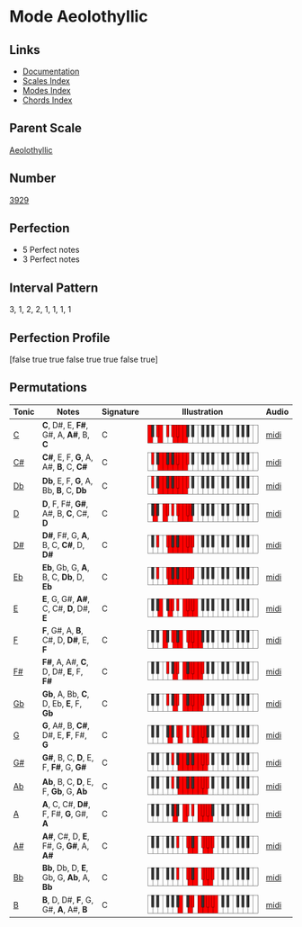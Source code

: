 # Mode Aeolothyllic

## Links

- [Documentation](index.md)
- [Scales Index](Scales.md)
- [Modes Index](Modes.md)
- [Chords Index](Chords.md)

## Parent Scale

[Aeolothyllic](ScaleAeolothyllic.md)

## Number

[3929](https://ianring.com/musictheory/scales/3929)

## Perfection

- 5 Perfect notes
- 3 Perfect notes

## Interval Pattern

3, 1, 2, 2, 1, 1, 1, 1

## Perfection Profile

[false true true false true true false true]

## Permutations

| Tonic | Notes | Signature | Illustration | Audio |
|-------|-------|-----------|--------------|-------|
| [C](ModeCNaturalAeolothyllic.md) | **C**, D#, E, **F#**, G#, A, **A#**, B, **C** | C | ![CNaturalAeolothyllic](ModeCNaturalAeolothyllic.png) | [midi](https://github.com/edipermadi/music/blob/main/docs/ModeCNaturalAeolothyllic.mid?raw=true) |
| [C#](ModeCSharpAeolothyllic.md) | **C#**, E, F, **G**, A, A#, **B**, C, **C#** | C | ![CSharpAeolothyllic](ModeCSharpAeolothyllic.png) | [midi](https://github.com/edipermadi/music/blob/main/docs/ModeCSharpAeolothyllic.mid?raw=true) |
| [Db](ModeDFlatAeolothyllic.md) | **Db**, E, F, **G**, A, Bb, **B**, C, **Db** | C | ![DFlatAeolothyllic](ModeDFlatAeolothyllic.png) | [midi](https://github.com/edipermadi/music/blob/main/docs/ModeDFlatAeolothyllic.mid?raw=true) |
| [D](ModeDNaturalAeolothyllic.md) | **D**, F, F#, **G#**, A#, B, **C**, C#, **D** | C | ![DNaturalAeolothyllic](ModeDNaturalAeolothyllic.png) | [midi](https://github.com/edipermadi/music/blob/main/docs/ModeDNaturalAeolothyllic.mid?raw=true) |
| [D#](ModeDSharpAeolothyllic.md) | **D#**, F#, G, **A**, B, C, **C#**, D, **D#** | C | ![DSharpAeolothyllic](ModeDSharpAeolothyllic.png) | [midi](https://github.com/edipermadi/music/blob/main/docs/ModeDSharpAeolothyllic.mid?raw=true) |
| [Eb](ModeEFlatAeolothyllic.md) | **Eb**, Gb, G, **A**, B, C, **Db**, D, **Eb** | C | ![EFlatAeolothyllic](ModeEFlatAeolothyllic.png) | [midi](https://github.com/edipermadi/music/blob/main/docs/ModeEFlatAeolothyllic.mid?raw=true) |
| [E](ModeENaturalAeolothyllic.md) | **E**, G, G#, **A#**, C, C#, **D**, D#, **E** | C | ![ENaturalAeolothyllic](ModeENaturalAeolothyllic.png) | [midi](https://github.com/edipermadi/music/blob/main/docs/ModeENaturalAeolothyllic.mid?raw=true) |
| [F](ModeFNaturalAeolothyllic.md) | **F**, G#, A, **B**, C#, D, **D#**, E, **F** | C | ![FNaturalAeolothyllic](ModeFNaturalAeolothyllic.png) | [midi](https://github.com/edipermadi/music/blob/main/docs/ModeFNaturalAeolothyllic.mid?raw=true) |
| [F#](ModeFSharpAeolothyllic.md) | **F#**, A, A#, **C**, D, D#, **E**, F, **F#** | C | ![FSharpAeolothyllic](ModeFSharpAeolothyllic.png) | [midi](https://github.com/edipermadi/music/blob/main/docs/ModeFSharpAeolothyllic.mid?raw=true) |
| [Gb](ModeGFlatAeolothyllic.md) | **Gb**, A, Bb, **C**, D, Eb, **E**, F, **Gb** | C | ![GFlatAeolothyllic](ModeGFlatAeolothyllic.png) | [midi](https://github.com/edipermadi/music/blob/main/docs/ModeGFlatAeolothyllic.mid?raw=true) |
| [G](ModeGNaturalAeolothyllic.md) | **G**, A#, B, **C#**, D#, E, **F**, F#, **G** | C | ![GNaturalAeolothyllic](ModeGNaturalAeolothyllic.png) | [midi](https://github.com/edipermadi/music/blob/main/docs/ModeGNaturalAeolothyllic.mid?raw=true) |
| [G#](ModeGSharpAeolothyllic.md) | **G#**, B, C, **D**, E, F, **F#**, G, **G#** | C | ![GSharpAeolothyllic](ModeGSharpAeolothyllic.png) | [midi](https://github.com/edipermadi/music/blob/main/docs/ModeGSharpAeolothyllic.mid?raw=true) |
| [Ab](ModeAFlatAeolothyllic.md) | **Ab**, B, C, **D**, E, F, **Gb**, G, **Ab** | C | ![AFlatAeolothyllic](ModeAFlatAeolothyllic.png) | [midi](https://github.com/edipermadi/music/blob/main/docs/ModeAFlatAeolothyllic.mid?raw=true) |
| [A](ModeANaturalAeolothyllic.md) | **A**, C, C#, **D#**, F, F#, **G**, G#, **A** | C | ![ANaturalAeolothyllic](ModeANaturalAeolothyllic.png) | [midi](https://github.com/edipermadi/music/blob/main/docs/ModeANaturalAeolothyllic.mid?raw=true) |
| [A#](ModeASharpAeolothyllic.md) | **A#**, C#, D, **E**, F#, G, **G#**, A, **A#** | C | ![ASharpAeolothyllic](ModeASharpAeolothyllic.png) | [midi](https://github.com/edipermadi/music/blob/main/docs/ModeASharpAeolothyllic.mid?raw=true) |
| [Bb](ModeBFlatAeolothyllic.md) | **Bb**, Db, D, **E**, Gb, G, **Ab**, A, **Bb** | C | ![BFlatAeolothyllic](ModeBFlatAeolothyllic.png) | [midi](https://github.com/edipermadi/music/blob/main/docs/ModeBFlatAeolothyllic.mid?raw=true) |
| [B](ModeBNaturalAeolothyllic.md) | **B**, D, D#, **F**, G, G#, **A**, A#, **B** | C | ![BNaturalAeolothyllic](ModeBNaturalAeolothyllic.png) | [midi](https://github.com/edipermadi/music/blob/main/docs/ModeBNaturalAeolothyllic.mid?raw=true) |
